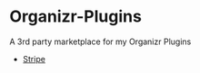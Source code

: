 # Organizr-Plugins
A 3rd party marketplace for my Organizr Plugins

- [Stripe](https://github.com/Enielka/Stripe-plugin)
